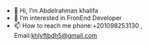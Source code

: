 - 👋 Hi, I’m Abdelrahman khalifa
- 👀 I’m interested in FronEnd Developer
- 📫 How to reach me phone:+201098253130 , Email:khlyftbdh5@gmail.com

<!---
Abdelrahman0000/Abdelrahman0000 is a ✨ special ✨ repository because its `README.md` (this file) appears on your GitHub profile.
You can click the Preview link to take a look at your changes.
--->
